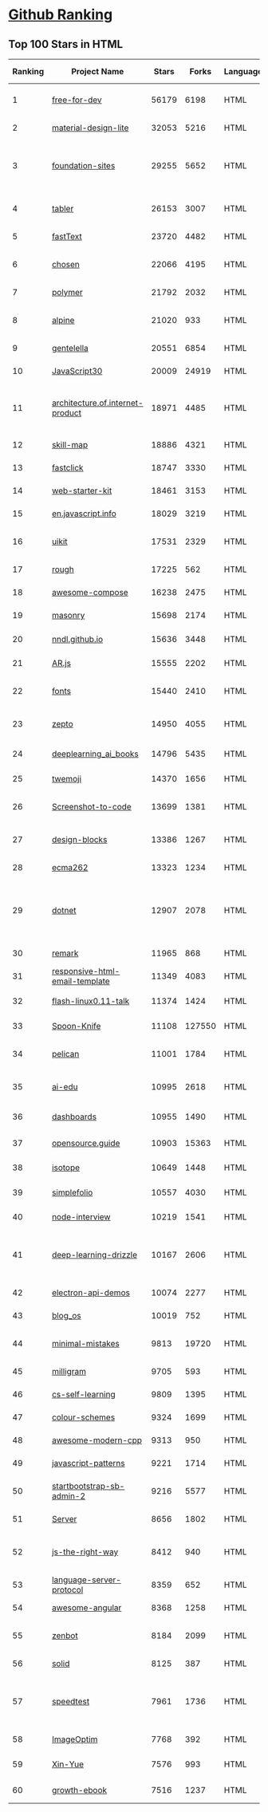 [Github Ranking](../README.md)
==========

## Top 100 Stars in HTML

| Ranking | Project Name | Stars | Forks | Language | Open Issues | Description | Last Commit |
| ------- | ------------ | ----- | ----- | -------- | ----------- | ----------- | ----------- |
| 1 | [free-for-dev](https://github.com/ripienaar/free-for-dev) | 56179 | 6198 | HTML | 0 | A list of SaaS, PaaS and IaaS offerings that have free tiers of interest to devops and infradev | 2022-06-28T13:47:33Z |
| 2 | [material-design-lite](https://github.com/google/material-design-lite) | 32053 | 5216 | HTML | 362 | Material Design Components in HTML/CSS/JS | 2022-05-27T11:26:40Z |
| 3 | [foundation-sites](https://github.com/foundation/foundation-sites) | 29255 | 5652 | HTML | 39 | The most advanced responsive front-end framework in the world. Quickly create prototypes and production code for sites that work on any kind of device. | 2022-06-18T01:22:37Z |
| 4 | [tabler](https://github.com/tabler/tabler) | 26153 | 3007 | HTML | 60 | Tabler is free and open-source HTML Dashboard UI Kit built on Bootstrap | 2022-06-26T23:09:41Z |
| 5 | [fastText](https://github.com/facebookresearch/fastText) | 23720 | 4482 | HTML | 422 | Library for fast text representation and classification. | 2022-06-26T15:31:15Z |
| 6 | [chosen](https://github.com/harvesthq/chosen) | 22066 | 4195 | HTML | 244 | Deprecated - Chosen is a library for making long, unwieldy select boxes more friendly. | 2021-08-07T00:48:15Z |
| 7 | [polymer](https://github.com/Polymer/polymer) | 21792 | 2032 | HTML | 45 | Our original Web Component library. | 2022-06-03T21:59:52Z |
| 8 | [alpine](https://github.com/alpinejs/alpine) | 21020 | 933 | HTML | 12 | A rugged, minimal framework for composing JavaScript behavior in your markup.  | 2022-06-23T09:40:09Z |
| 9 | [gentelella](https://github.com/ColorlibHQ/gentelella) | 20551 | 6854 | HTML | 30 | Free Bootstrap 4 Admin Dashboard Template | 2022-03-14T03:31:22Z |
| 10 | [JavaScript30](https://github.com/wesbos/JavaScript30) | 20009 | 24919 | HTML | 0 | 30 Day Vanilla JS Challenge | 2022-06-28T18:58:50Z |
| 11 | [architecture.of.internet-product](https://github.com/davideuler/architecture.of.internet-product) | 18971 | 4485 | HTML | 8 | 互联网公司技术架构，微信/淘宝/微博/腾讯/阿里/美团点评/百度/Google/Facebook/Amazon/eBay的架构，欢迎PR补充 | 2021-12-05T04:53:06Z |
| 12 | [skill-map](https://github.com/TeamStuQ/skill-map) | 18886 | 4321 | HTML | 69 | 程序员技能图谱 | 2021-12-30T01:39:23Z |
| 13 | [fastclick](https://github.com/ftlabs/fastclick) | 18747 | 3330 | HTML | 212 | Polyfill to remove click delays on browsers with touch UIs | 2021-08-13T16:01:47Z |
| 14 | [web-starter-kit](https://github.com/google/web-starter-kit) | 18461 | 3153 | HTML | 50 | Web Starter Kit - a workflow for multi-device websites | 2022-04-12T23:56:12Z |
| 15 | [en.javascript.info](https://github.com/javascript-tutorial/en.javascript.info) | 18029 | 3219 | HTML | 68 | Modern JavaScript Tutorial  | 2022-06-28T17:54:04Z |
| 16 | [uikit](https://github.com/uikit/uikit) | 17531 | 2329 | HTML | 693 | A lightweight and modular front-end framework for developing fast and powerful web interfaces | 2022-06-28T15:21:51Z |
| 17 | [rough](https://github.com/rough-stuff/rough) | 17225 | 562 | HTML | 23 | Create graphics with a hand-drawn, sketchy, appearance | 2021-12-31T09:12:59Z |
| 18 | [awesome-compose](https://github.com/docker/awesome-compose) | 16238 | 2475 | HTML | 33 | Awesome Docker Compose samples | 2022-06-13T21:22:38Z |
| 19 | [masonry](https://github.com/desandro/masonry) | 15698 | 2174 | HTML | 57 | :love_hotel: Cascading grid layout plugin | 2021-10-03T09:17:12Z |
| 20 | [nndl.github.io](https://github.com/nndl/nndl.github.io) | 15636 | 3448 | HTML | 66 | 《神经网络与深度学习》 邱锡鹏著 Neural Network and Deep Learning  | 2022-05-05T09:05:10Z |
| 21 | [AR.js](https://github.com/jeromeetienne/AR.js) | 15555 | 2202 | HTML | 9 | Efficient Augmented Reality for the Web - 60fps on mobile! | 2022-04-28T04:47:17Z |
| 22 | [fonts](https://github.com/google/fonts) | 15440 | 2410 | HTML | 1041 | Font files available from Google Fonts, and a public issue tracker for all things Google Fonts | 2022-06-28T15:38:10Z |
| 23 | [zepto](https://github.com/madrobby/zepto) | 14950 | 4055 | HTML | 70 | Zepto.js is a minimalist JavaScript library for modern browsers, with a jQuery-compatible API | 2022-04-15T02:41:06Z |
| 24 | [deeplearning_ai_books](https://github.com/fengdu78/deeplearning_ai_books) | 14796 | 5435 | HTML | 49 | deeplearning.ai（吴恩达老师的深度学习课程笔记及资源） | 2022-04-29T04:04:23Z |
| 25 | [twemoji](https://github.com/twitter/twemoji) | 14370 | 1656 | HTML | 47 | Emoji for everyone. https://twemoji.twitter.com/ | 2022-06-22T13:41:05Z |
| 26 | [Screenshot-to-code](https://github.com/emilwallner/Screenshot-to-code) | 13699 | 1381 | HTML | 14 | A neural network that transforms a design mock-up into a static website. | 2022-05-24T14:52:26Z |
| 27 | [design-blocks](https://github.com/froala/design-blocks) | 13386 | 1267 | HTML | 25 | A set of 170+ Bootstrap based design blocks ready to be used to create clean modern websites. | 2022-06-22T05:08:03Z |
| 28 | [ecma262](https://github.com/tc39/ecma262) | 13323 | 1234 | HTML | 284 | Status, process, and documents for ECMA-262 | 2022-06-29T00:15:50Z |
| 29 | [dotnet](https://github.com/microsoft/dotnet) | 12907 | 2078 | HTML | 210 | This repo is the official home of .NET on GitHub. It's a great starting point to find many .NET OSS projects from Microsoft and the community, including many that are part of the .NET Foundation. | 2022-06-13T23:44:53Z |
| 30 | [remark](https://github.com/gnab/remark) | 11965 | 868 | HTML | 156 | A simple, in-browser, markdown-driven slideshow tool. | 2022-05-24T16:15:00Z |
| 31 | [responsive-html-email-template](https://github.com/leemunroe/responsive-html-email-template) | 11349 | 4083 | HTML | 3 | A free simple responsive HTML email template | 2022-06-08T16:34:48Z |
| 32 | [flash-linux0.11-talk](https://github.com/sunym1993/flash-linux0.11-talk) | 11374 | 1424 | HTML | 26 | 你管这破玩意叫操作系统源码 — 像小说一样品读 Linux 0.11 核心代码 | 2022-06-27T10:48:04Z |
| 33 | [Spoon-Knife](https://github.com/octocat/Spoon-Knife) | 11108 | 127550 | HTML | 1444 | This repo is for demonstration purposes only. | 2022-06-28T23:49:57Z |
| 34 | [pelican](https://github.com/getpelican/pelican) | 11001 | 1784 | HTML | 54 | Static site generator that supports Markdown and reST syntax. Powered by Python. | 2022-06-16T04:19:39Z |
| 35 | [ai-edu](https://github.com/microsoft/ai-edu) | 10995 | 2618 | HTML | 53 | AI education materials for Chinese students, teachers and IT professionals. | 2022-06-29T02:29:35Z |
| 36 | [dashboards](https://github.com/keen/dashboards) | 10955 | 1490 | HTML | 0 | Responsive dashboard templates 📊✨ | 2021-11-02T12:25:42Z |
| 37 | [opensource.guide](https://github.com/github/opensource.guide) | 10903 | 15363 | HTML | 0 | 📚 Community guides for open source creators | 2022-06-28T15:48:12Z |
| 38 | [isotope](https://github.com/metafizzy/isotope) | 10649 | 1448 | HTML | 55 | :revolving_hearts: Filter & sort magical layouts | 2021-09-24T03:20:14Z |
| 39 | [simplefolio](https://github.com/cobiwave/simplefolio) | 10557 | 4030 | HTML | 31 | ⚡️ A minimal portfolio template for Developers | 2022-06-23T09:21:14Z |
| 40 | [node-interview](https://github.com/ElemeFE/node-interview) | 10219 | 1541 | HTML | 6 | How to pass the Node.js interview of ElemeFE. | 2020-10-19T03:29:22Z |
| 41 | [deep-learning-drizzle](https://github.com/kmario23/deep-learning-drizzle) | 10167 | 2606 | HTML | 5 | Drench yourself in Deep Learning, Reinforcement Learning, Machine Learning, Computer Vision, and NLP by learning from these exciting lectures!! | 2022-04-10T19:33:15Z |
| 42 | [electron-api-demos](https://github.com/electron/electron-api-demos) | 10074 | 2277 | HTML | 41 | Explore the Electron APIs | 2022-06-27T16:07:51Z |
| 43 | [blog_os](https://github.com/phil-opp/blog_os) | 10019 | 752 | HTML | 51 | Writing an OS in Rust | 2022-06-28T09:30:38Z |
| 44 | [minimal-mistakes](https://github.com/mmistakes/minimal-mistakes) | 9813 | 19720 | HTML | 8 | :triangular_ruler: Jekyll theme for building a personal site, blog, project documentation, or portfolio. | 2022-06-28T12:13:54Z |
| 45 | [milligram](https://github.com/milligram/milligram) | 9705 | 593 | HTML | 30 | A minimalist CSS framework. | 2021-12-12T17:27:25Z |
| 46 | [cs-self-learning](https://github.com/PKUFlyingPig/cs-self-learning) | 9809 | 1395 | HTML | 24 | 计算机自学指南 | 2022-06-19T09:30:39Z |
| 47 | [colour-schemes](https://github.com/daylerees/colour-schemes) | 9324 | 1699 | HTML | 54 | Colour schemes for a variety of editors created by Dayle Rees. | 2020-11-11T18:28:33Z |
| 48 | [awesome-modern-cpp](https://github.com/rigtorp/awesome-modern-cpp) | 9313 | 950 | HTML | 0 | A collection of resources on modern C++ | 2022-06-16T14:38:34Z |
| 49 | [javascript-patterns](https://github.com/shichuan/javascript-patterns) | 9221 | 1714 | HTML | 15 | JavaScript Patterns | 2020-10-02T05:20:06Z |
| 50 | [startbootstrap-sb-admin-2](https://github.com/StartBootstrap/startbootstrap-sb-admin-2) | 9216 | 5577 | HTML | 58 | A free, open source, Bootstrap admin theme created by Start Bootstrap | 2022-06-07T14:15:06Z |
| 51 | [Server](https://github.com/PanDownloadServer/Server) | 8656 | 1802 | HTML | 136 | PanDownload的个人维护版本 | 2020-09-25T01:38:15Z |
| 52 | [js-the-right-way](https://github.com/braziljs/js-the-right-way) | 8412 | 940 | HTML | 17 | An easy-to-read, quick reference for JS best practices, accepted coding standards, and links around the Web | 2021-10-31T10:32:14Z |
| 53 | [language-server-protocol](https://github.com/microsoft/language-server-protocol) | 8359 | 652 | HTML | 168 | Defines a common protocol for language servers. | 2022-06-27T13:05:06Z |
| 54 | [awesome-angular](https://github.com/PatrickJS/awesome-angular) | 8368 | 1258 | HTML | 0 | :page_facing_up: A curated list of awesome Angular resources | 2022-06-02T09:35:00Z |
| 55 | [zenbot](https://github.com/DeviaVir/zenbot) | 8184 | 2099 | HTML | 290 | Zenbot is a command-line cryptocurrency trading bot using Node.js and MongoDB. | 2022-02-14T16:11:27Z |
| 56 | [solid](https://github.com/solid/solid) | 8125 | 387 | HTML | 131 | Solid - Re-decentralizing the web (project directory) | 2022-05-27T15:42:07Z |
| 57 | [speedtest](https://github.com/librespeed/speedtest) | 7961 | 1736 | HTML | 47 | Self-hosted Speedtest for HTML5 and more. Easy setup, examples, configurable, mobile friendly. Supports PHP, Node, Multiple servers, and more | 2022-06-24T06:53:22Z |
| 58 | [ImageOptim](https://github.com/ImageOptim/ImageOptim) | 7768 | 392 | HTML | 157 | GUI image optimizer for Mac | 2022-03-25T09:59:14Z |
| 59 | [Xin-Yue](https://github.com/sikaozhe1997/Xin-Yue) | 7576 | 993 | HTML | 38 | 岳昕：致北大师生与北大外国语学院的一封公开信 | 2019-05-04T17:07:56Z |
| 60 | [growth-ebook](https://github.com/phodal/growth-ebook) | 7516 | 1237 | HTML | 0 | Growth Engineering: The Definitive Guide。全栈增长工程师指南 | 2018-01-14T23:53:26Z |

